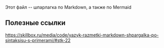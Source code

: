 Этот файл -- шпарлагка по Markdown, а также по Mermaid

## Полезные ссылки ##

https://skillbox.ru/media/code/yazyk-razmetki-markdown-shpargalka-po-sintaksisu-s-primerami/#stk-22